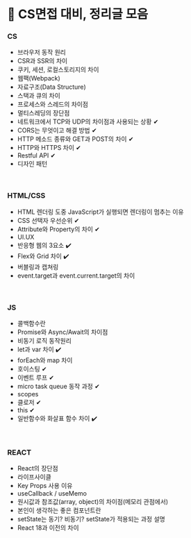 # 🥜 CS면접 대비, 정리글 모음

### CS

- 브라우저 동작 원리
- CSR과 SSR의 차이
- 쿠키, 세션, 로컬스토리지의 차이
- 웹팩(Webpack)
- 자료구조(Data Structure)
- 스택과 큐의 차이
- 프로세스와 스레드의 차이점
- 멀티스레딩의 장단점
- 네트워크에서 TCP와 UDP의 차이점과 사용되는 상황 ✔
- CORS는 무엇이고 해결 방법 ✔
- HTTP 메소드 종류와 GET과 POST의 차이 ✔
- HTTP와 HTTPS 차이 ✔
- Restful API ✔
- 디자인 패턴

<br />

### HTML/CSS

- HTML 렌더링 도중 JavaScript가 실행되면 렌더링이 멈추는 이유
- CSS 선택자 우선순위 ✔
- Attribute와 Property의 차이 ✔
- UI.UX
- 반응형 웹의 3요소 ✔️
- Flex와 Grid 차이 ✔️
- 버블링과 캡쳐링
- event.target과 event.current.target의 차이

<br />

### JS

- 콜백함수란
- Promise와 Async/Await의 차이점
- 비동기 로직 동작원리
- let과 var 차이 ✔️
- forEach와 map 차이
- 호이스팅 ✔
- 이벤트 루프 ✔
- micro task queue 동작 과정 ✔
- scopes
- 클로저 ✔
- this ✔
- 일반함수와 화살표 함수 차이 ✔️

<br />

### REACT

- React의 장단점
- 라이프사이클
- Key Props 사용 이유
- useCallback / useMemo
- 원시값과 참조값(array, object)의 차이점(메모리 관점에서)
- 본인이 생각하는 좋은 컴포넌트란
- setState는 동기? 비동기? setState가 적용되는 과정 설명
- React 18과 이전의 차이

<br />
